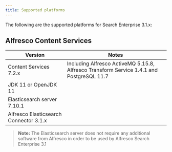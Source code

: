 ```yaml
---
title: Supported platforms
---
```


The following are the supported platforms for Search Enterprise 3.1.x:

## Alfresco Content Services

| Version | Notes |
| ------- | ----- |
| Content Services 7.2.x | Including Alfresco ActiveMQ 5.15.8, Alfresco Transform Service 1.4.1 and PostgreSQL 11.7 |
| JDK 11 or OpenJDK 11 | |
| Elasticsearch server 7.10.1 | |
| Alfresco Elasticsearch Connector 3.1.x | |

> **Note:** The Elasticsearch server does not require any additional software from Alfresco in order to be used by Alfresco Search Enterprise 3.1
